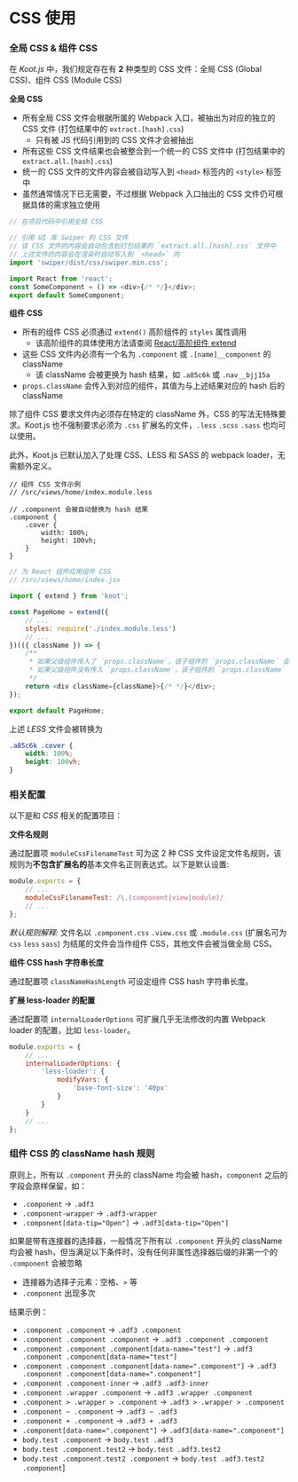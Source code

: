 # CSS 使用

### 全局 CSS & 组件 CSS

在 _Koot.js_ 中，我们规定存在有 **2** 种类型的 CSS 文件：全局 CSS (Global CSS)、组件 CSS (Module CSS)

**全局 CSS**

-   所有全局 CSS 文件会根据所属的 Webpack 入口，被抽出为对应的独立的 CSS 文件 (打包结果中的 `extract.[hash].css`)
    -   只有被 JS 代码引用到的 CSS 文件才会被抽出
-   所有这些 CSS 文件结果也会被整合到一个统一的 CSS 文件中 (打包结果中的 `extract.all.[hash].css`)
-   统一的 CSS 文件的文件内容会被自动写入到 `<head>` 标签内的 `<style>` 标签中
-   虽然通常情况下已无需要，不过根据 Webpack 入口抽出的 CSS 文件仍可根据具体的需求独立使用

```javascript
// 在项目代码中引用全局 CSS

// 引用 UI 库 Swiper 的 CSS 文件
// 该 CSS 文件的内容会自动包含到打包结果的 `extract.all.[hash].css` 文件中
// 上述文件的内容会在渲染时自动写入到 `<head>` 内
import 'swiper/dist/css/swiper.min.css';

import React from 'react';
const SomeComponent = () => <div>{/* */}</div>;
export default SomeComponent;
```

**组件 CSS**

-   所有的组件 CSS 必须通过 `extend()` 高阶组件的 `styles` 属性调用
    -   该高阶组件的具体使用方法请查阅 [React/高阶组件 extend](/react?id=高阶组件-extend)
-   这些 CSS 文件内必须有一个名为 `.component` 或 `.[name]__component` 的 className
    -   该 className 会被更换为 hash 结果，如 `.a85c6k` 或 `.nav__bjj15a`
-   `props.className` 会传入到对应的组件，其值为与上述结果对应的 hash 后的 className

除了组件 CSS 要求文件内必须存在特定的 className 外，CSS 的写法无特殊要求。Koot.js 也不强制要求必须为 `.css` 扩展名的文件，`.less` `.scss` `.sass` 也均可以使用。

此外，Koot.js 已默认加入了处理 CSS、LESS 和 SASS 的 webpack loader，无需额外定义。

```less
// 组件 CSS 文件示例
// /src/views/home/index.module.less

// .component 会被自动替换为 hash 结果
.component {
    .cover {
        width: 100%;
        height: 100vh;
    }
}
```

```javascript
// 为 React 组件应用组件 CSS
// /src/views/home/index.jsx

import { extend } from 'koot';

const PageHome = extend({
    // ...
    styles: require('./index.module.less')
    // ...
})(({ className }) => {
    /**
     * 如果父级组件传入了 `props.className`，该子组件的 `props.className` 会包含父级传入的值以及引用的组件 CSS 的样式名
     * 如果父级组件没有传入 `props.className`，该子组件的 `props.className` 仅为引用的组件 CSS 的样式名
     */
    return <div className={className}>{/* */}</div>;
});

export default PageHome;
```

上述 _LESS_ 文件会被转换为

```css
.a85c6k .cover {
    width: 100%;
    height: 100vh;
}
```

### 相关配置

以下是和 _CSS_ 相关的配置项目：

**文件名规则**

通过配置项 `moduleCssFilenameTest` 可为这 2 种 CSS 文件设定文件名规则，该规则为**不包含扩展名的**基本文件名正则表达式。以下是默认设置:

```javascript
module.exports = {
    // ...
    moduleCssFilenameTest: /\.(component|view|module)/
    // ...
};
```

_默认规则解释:_ 文件名以 `.component.css` `.view.css` 或 `.module.css` (扩展名可为 `css` `less` `sass`) 为结尾的文件会当作组件 CSS，其他文件会被当做全局 CSS。

**组件 CSS hash 字符串长度**

通过配置项 `classNameHashLength` 可设定组件 CSS hash 字符串长度。

**扩展 less-loader 的配置**

通过配置项 `internalLoaderOptions` 可扩展几乎无法修改的内置 Webpack loader 的配置，比如 `less-loader`。

```javascript
module.exports = {
    // ...
    internalLoaderOptions: {
        'less-loader': {
            modifyVars: {
                'base-font-size': '40px'
            }
        }
    }
    // ...
};
```

### 组件 CSS 的 className hash 规则

原则上，所有以 `.component` 开头的 className 均会被 hash，`component` 之后的字段会原样保留，如：

-   `.component` -> `.adf3`
-   `.component-wrapper` -> `.adf3-wrapper`
-   `.component[data-tip="Open"]` -> `.adf3[data-tip="Open"]`

如果是带有连接器的选择器，一般情况下所有以 `.component` 开头的 className 均会被 hash，但当满足以下条件时，没有任何非属性选择器后缀的非第一个的 `.component` 会被忽略

-   连接器为选择子元素：空格、`>` 等
-   `.component` 出现多次

结果示例：

-   `.component .component` -> `.adf3 .component`
-   `.component .component .component` -> `.adf3 .component .component`
-   `.component .component .component[data-name="test"]` -> `.adf3 .component .component[data-name="test"]`
-   `.component .component .component[data-name=".component"]` -> `.adf3 .component .component[data-name=".component"]`
-   `.component .component-inner` -> `.adf3 .adf3-inner`
-   `.component .wrapper .component` -> `.adf3 .wrapper .component`
-   `.component > .wrapper > .component` -> `.adf3 > .wrapper > .component`
-   `.component ~ .component` -> `.adf3 ~ .adf3`
-   `.component + .component` -> `.adf3 + .adf3`
-   `.component[data-name=".component"]` -> `.adf3[data-name=".component"]`
-   `body.test .component` -> `body.test .adf3`
-   `body.test .component.test2` -> `body.test .adf3.test2`
-   `body.test .component.test2 .component` -> `body.test .adf3.test2 .component`]
